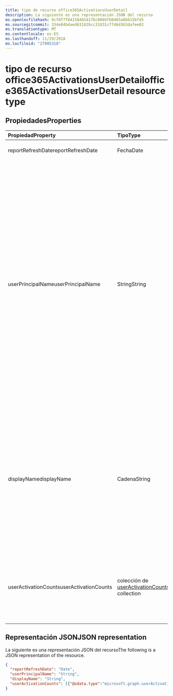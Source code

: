 ```yaml
---
title: tipo de recurso office365ActivationsUserDetail
description: La siguiente es una representación JSON del recurso
ms.openlocfilehash: 9cf0f7f841584654176c0069fb0403a86615bfd5
ms.sourcegitcommit: 334e84b4aed63162bcc31831cffd6d363dafee02
ms.translationtype: MT
ms.contentlocale: es-ES
ms.lasthandoff: 11/29/2018
ms.locfileid: "27085318"
---
```

# <a name="office365activationsuserdetail-resource-type"></a><span data-ttu-id="8c7e4-103">tipo de recurso office365ActivationsUserDetail</span><span class="sxs-lookup"><span data-stu-id="8c7e4-103">office365ActivationsUserDetail resource type</span></span>

## <a name="properties"></a><span data-ttu-id="8c7e4-104">Propiedades</span><span class="sxs-lookup"><span data-stu-id="8c7e4-104">Properties</span></span>

| <span data-ttu-id="8c7e4-105">Propiedad</span><span class="sxs-lookup"><span data-stu-id="8c7e4-105">Property</span></span>             | <span data-ttu-id="8c7e4-106">Tipo</span><span class="sxs-lookup"><span data-stu-id="8c7e4-106">Type</span></span>                                     | <span data-ttu-id="8c7e4-107">Descripción</span><span class="sxs-lookup"><span data-stu-id="8c7e4-107">Description</span></span>                              |
| :------------------- | :--------------------------------------- | ---------------------------------------- |
| <span data-ttu-id="8c7e4-108">reportRefreshDate</span><span class="sxs-lookup"><span data-stu-id="8c7e4-108">reportRefreshDate</span></span>    | <span data-ttu-id="8c7e4-109">Fecha</span><span class="sxs-lookup"><span data-stu-id="8c7e4-109">Date</span></span>                                     | <span data-ttu-id="8c7e4-110">La fecha más reciente del contenido.</span><span class="sxs-lookup"><span data-stu-id="8c7e4-110">The latest date of the content.</span></span>          |
| <span data-ttu-id="8c7e4-111">userPrincipalName</span><span class="sxs-lookup"><span data-stu-id="8c7e4-111">userPrincipalName</span></span>    | <span data-ttu-id="8c7e4-112">String</span><span class="sxs-lookup"><span data-stu-id="8c7e4-112">String</span></span>                                   | <span data-ttu-id="8c7e4-113">El nombre principal de usuario (UPN) del usuario.</span><span class="sxs-lookup"><span data-stu-id="8c7e4-113">The user principal name (UPN) of the user.</span></span> <span data-ttu-id="8c7e4-114">El UPN es un nombre de inicio de sesión de estilo de Internet para el usuario según el estándar de Internet RFC 822.</span><span class="sxs-lookup"><span data-stu-id="8c7e4-114">The UPN is an Internet-style login name for the user based on the Internet standard RFC 822.</span></span> <span data-ttu-id="8c7e4-115">Por convención, esto se debe asignar al nombre de correo electrónico del usuario.</span><span class="sxs-lookup"><span data-stu-id="8c7e4-115">By convention, this should map to the user's email name.</span></span> <span data-ttu-id="8c7e4-116">El formato general es alias@domain, donde el dominio debe estar presente en la colección del inquilino de dominios verificados.</span><span class="sxs-lookup"><span data-stu-id="8c7e4-116">The general format is alias@domain, where domain must be present in the tenant’s collection of verified domains.</span></span> <span data-ttu-id="8c7e4-117">Esta propiedad es necesaria cuando se crea un usuario.</span><span class="sxs-lookup"><span data-stu-id="8c7e4-117">This property is required when a user is created.</span></span> |
| <span data-ttu-id="8c7e4-118">displayName</span><span class="sxs-lookup"><span data-stu-id="8c7e4-118">displayName</span></span>          | <span data-ttu-id="8c7e4-119">Cadena</span><span class="sxs-lookup"><span data-stu-id="8c7e4-119">String</span></span>                                   | <span data-ttu-id="8c7e4-120">Nombre del usuario que aparece en la libreta de direcciones.</span><span class="sxs-lookup"><span data-stu-id="8c7e4-120">The name displayed in the address book for the user.</span></span> <span data-ttu-id="8c7e4-121">Suele ser la combinación del nombre del usuario, la inicial del segundo nombre y el apellido.</span><span class="sxs-lookup"><span data-stu-id="8c7e4-121">This is usually the combination of the user's first name, middle initial, and last name.</span></span> <span data-ttu-id="8c7e4-122">Esta propiedad es necesaria al crearse un usuario y no puede borrarse durante las actualizaciones.</span><span class="sxs-lookup"><span data-stu-id="8c7e4-122">This property is required when a user is created and it cannot be cleared during updates.</span></span> |
| <span data-ttu-id="8c7e4-123">userActivationCounts</span><span class="sxs-lookup"><span data-stu-id="8c7e4-123">userActivationCounts</span></span> | <span data-ttu-id="8c7e4-124">colección de [userActivationCounts](../resources/useractivationcounts.md)</span><span class="sxs-lookup"><span data-stu-id="8c7e4-124">[userActivationCounts](../resources/useractivationcounts.md) collection</span></span> | <span data-ttu-id="8c7e4-125">Los recuentos de activación del producto más reciente del usuario en todas las plataformas para todos los tipos de producto asignado.</span><span class="sxs-lookup"><span data-stu-id="8c7e4-125">The user's latest product activation counts on all the platforms for all the assigned product types.</span></span> |

## <a name="json-representation"></a><span data-ttu-id="8c7e4-126">Representación JSON</span><span class="sxs-lookup"><span data-stu-id="8c7e4-126">JSON representation</span></span>

<span data-ttu-id="8c7e4-127">La siguiente es una representación JSON del recurso</span><span class="sxs-lookup"><span data-stu-id="8c7e4-127">The following is a JSON representation of the resource.</span></span>

<!-- {
  "blockType": "resource",
  "@odata.type": "microsoft.graph.office365ActivationsUserDetail"
} -->

```json
{
  "reportRefreshDate": "Date", 
  "userPrincipalName": "String", 
  "displayName": "String", 
  "userActivationCounts": [{"@odata.type":"microsoft.graph.userActivationCounts"}]
}
```
